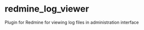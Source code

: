 redmine_log_viewer
==================

Plugin for Redmine for viewing log files in administration interface